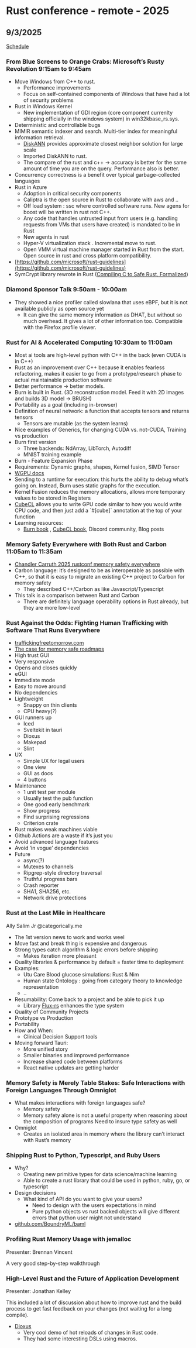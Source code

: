 # Rust conference \- remote \- 2025

## 9/3/2025

[Schedule](https://rustconf.com/schedule/#wednesday)


###  From Blue Screens to Orange Crabs: Microsoft’s Rusty Revolution 9:15am to 9:45am

* Move Windows from C++ to rust.
  * Performance improvements
  * Focus on self-contained components of Windows that have had a lot of security problems
* Rust in Windows Kernel
  * New implementation of GDI region (core component currenlty shipping officially in the windows system) in win32kbase\_rs.sys.
*  Deterministic and controllable bugs
* MIMIR semantic indexer and search. Multi-tier index for meaningful information retrieval.
  * [DiskANN](https://github.com/microsoft/DiskANN) provides approximate closest neighbor solution for large scale
  * Imported DiskANN to rust.
  * The compare of the rust and c++ \-\> accuracy is better for the same amount of time you are on the query. Performance also is better.
*  Concurrency correctness is a benefit over typical garbage-collected languages
* Rust in Azure
  * Adoption in critical security components
  * Caliptra is the open source in Rust to collaborate with aws and ..
  * Off load system : ssc where controlled software runs. New agens for boost will be written in rust not C++.
  * Any code that handles untrusted input from users (e.g. handling requests from VMs that users have created) is mandated to be in Rust
  * New agents in rust
  * Hyper-V virtualization stack . Incremental move to rust.
  * Open VMM virtual machine manager started in Rust from the start. Open source in rust and cross platform compatibility.
* [https://github.com/microsoft/rust-guidelines](https://github.com/microsoft/rust-guidelines)
* SymCrypt library rewrote in Rust ([Compiling C to Safe Rust, Formalized](https://www.researchgate.net/publication/387263750_Compiling_C_to_Safe_Rust_Formalized))


### Diamond Sponsor Talk 9:50am \- 10:00am

* They showed a nice profiler called slowlana that uses eBPF, but it is not available publicly as open source yet
  * It can give the same memory information as DHAT, but without so much overhead.  It gives a lot of other information too. Compatible with the Firefox profile viewer.


### Rust for AI & Accelerated Computing 10:30am to 11:00am

*  Most ai tools are high-level python with C++ in the back (even CUDA is in C++)
* Rust as an improvement over C++ because it enables fearless refactoring, makes it easier to go from a prototype/research phase to actual maintainable production software
* Better performance \-\> better models.
* Burn is built in Rust.  (3D reconstruction model. Feed it with 2D images and builds 3D model \-\> BRUSH)
* Portability as a goal (including in-browser)
* Definition of neural network: a function that accepts tensors and returns tensors
  * Tensors are mutable (as the system learns)
* Nice examples of Generics, for changing CUDA vs. not-CUDA, Training vs production
* Burn first version
  * Three backends: NdArray, LibTorch, Autodiff
  * MNIST training example
* Burn \- Feature Expansion Phase
* Requirements: Dynamic graphs, shapes, Kernel fusion, SIMD Tensor
* [WGPU docs](https://docs.rs/wgpu/latest/wgpu/)
* Sending to a runtime for execution: this hurts the ability to debug what’s going on.  Instead, Burn uses static graphs for the execution.
* Kernel Fusion reduces the memory allocations, allows more temporary values to be stored in Registers
* [CubeCL](https://github.com/DaveHyperspace/cubecl) allows you to write GPU code similar to how you would write CPU code, and then just add a \`\#\[cube\]\` annotation at the top of your function
* Learning resources:
  * [Burn book](https://burn.dev/books/burn/) , [CubeCL book](https://burn.dev/books/cubecl/getting-started/summary.html), Discord community, Blog posts

### Memory Safety Everywhere with Both Rust and Carbon 11:05am to 11:35am

* [Chandler Carruth 2025 rustconf memory safety everywhere](https://chandlerc.blog/slides/2025-rustconf-memory-safety-everywhere)
* Carbon language: it’s designed to be as interoperable as possible with C++, so that it is easy to migrate an existing C++ project to Carbon for memory safety
  * They described C++/Carbon as like Javascript/Typescript
* This talk is a comparison between Rust and Carbon
  * There are definitely language operability options in Rust already, but they are more low-level

### Rust Against the Odds: Fighting Human Trafficking with Software That Runs Everywhere

* [traffickingfreetomorrow.com](http://traffickingfreetomorrow.com)
* [The case for memory safe roadmaps](https://www.cisa.gov/sites/default/files/2023-12/The-Case-for-Memory-Safe-Roadmaps-508c.pdf)
* High trust GUI
* Very responsive
* Opens and closes quickly
*  eGUI
  * Immediate mode
  * Easy to move around
  * No dependencies
  * Lightweight
    * Snappy on thin clients
    * CPU heavy(?)
  * GUI runners up
    * Iced
    * Sveltekit in tauri
    * Dioxus
    * Makepad
    * Slint
  * UX
    * Simple UX for legal users
    * One view
    * GUI as docs
    * 4 buttons
  * Maintenance
    * 1 unit test per module
    * Usually test the pub function
    * One good early benchmark
    * Show progress
    * Find surprising regressions
    * Criterion crate
  * Rust makes weak machines viable
  * Github Actions are a waste if it’s just you
  * Avoid advanced language features
  * Avoid ‘in vogue’ dependencies
  * Future
    * async(?)
    * Mutexes to channels
    * Ripgrep-style directory traversal
    * Truthful progress bars
    * Crash reporter
    * SHA1, SHA256, etc.
    * Network drive protections

### Rust at the Last Mile in Healthcare

Ally Salim Jr @categorically.me

*  The 1st version news to work and works weel
  * Move fast and break thing is expensive and dangerous
* Strong types catch algorithm & logic errors before shipping
  * Makes iteration more pleasant
* Quality libraries & performance by default \=  faster time to deployment
* Examples:
  * Utu Care Blood glucose simulations: Rust & Nim
  * Human state Ontology : going from category theory to knowledge representation
  * ..
* Resumability: Come back to a project and be able to pick it up
  * Library [Flux-rs](https://github.com/flux-rs/flux) enhances the type system
* Quality of Community Projects
* Prototype vs Production
* Portability
* How and When:
  * Clinical Decision Support tools
* Moving forward Tauri:
  * More unified story
  * Smaller binaries and improved performance
  * Increase shared code between platforms
  * React native updates are getting harder

### Memory Safety is Merely Table Stakes: Safe Interactions with Foreign Languages Through Omniglot

* What makes interactions with foreign languages safe?
  * Memory safety
  * Memory safety alone is not a useful property when reasoning about the composition of programs
    Need to insure type safety as well
* Omniglot
  * Creates an isolated area in memory where the library can’t interact with Rust’s memory

### Shipping Rust to Python, Typescript, and Ruby Users

* Why?
  * Creating new primitive types for data science/machine learning
  * Able to create a rust library that could be used in python, ruby, go, or typescript
* Design decisions
  * What kind of API do you want to give your users?
    * Need to design with the users expectations in mind
    * Pure python objects vs rust backed objects will give different errors that python user might not understand
* [github.com/BoundryML/baml](http://github.com/BoundryML/baml)

### Profiling Rust Memory Usage with jemalloc

Presenter: Brennan Vincent

A very good step-by-step walkthrough

### High-Level Rust and the Future of Application Development

Presenter:  Jonathan Kelley

This included a lot of discussion about how to improve rust and the build process to get fast feedback on your changes (not waiting for a long compile).

* [Dioxus](https://dioxuslabs.com/)
  * Very cool demo of hot reloads of changes in Rust code.
  * They had some interesting DSLs using macros.
